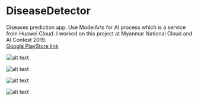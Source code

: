 # DiseaseDetector
 Diseases prediction app.
 Use ModelArts for AI process which is a service from Huawei Cloud.
 I worked on this project at Myanmar National Cloud and AI Contest 2019.
 <br>
 <a href="https://play.google.com/store/apps/details?id=com.minthurazaw.diseasedetector&hl=en">Google PlayStore link</a>
 <br>


 ![alt text](https://github.com/MinThuraZaw/DiseaseDetector/blob/master/Screenshot_2019-09-04-20-00-08-729_com.minthurazaw.diseasedetector.png)

  ![alt text](https://github.com/MinThuraZaw/DiseaseDetector/blob/master/Screenshot_2019-09-04-20-33-05-928_com.minthurazaw.diseasedetector.png)

  ![alt text](https://github.com/MinThuraZaw/DiseaseDetector/blob/master/Screenshot_2019-08-22-20-22-58-323_com.example.diseasedetector%5B1%5D.png)

  ![alt text](https://github.com/MinThuraZaw/DiseaseDetector/blob/master/Screenshot_2019-09-03-20-03-47-256_com.minthurazaw.diseasedetector.png)
